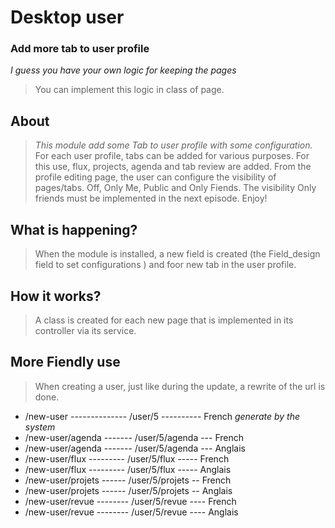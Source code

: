 # Desktop user
### Add more tab to user profile

*I guess you have your own logic for keeping the pages*
> You can implement this logic in class of page.

## About
> *This module add some Tab to user profile with some configuration.*
> For each user profile, tabs can be added for various purposes.
> For this use, flux, projects, agenda and tab review are added.
> From the profile editing page, the user can configure the visibility of pages/tabs. Off, Only Me, Public and Only Fiends.
> The visibility Only friends must be implemented in the next episode.
> Enjoy!

## What is happening?
> When the module is installed, a new field is created (the Field_design field to set configurations ) and foor new tab in the user profile.

## How it works?
> A class is created for each new page that is implemented in its controller via its service.

## More Fiendly use
> When creating a user, just like during the update, a rewrite of the url is done.
 - /new-user -------------- /user/5 ---------- French *generate by the system*
 - /new-user/agenda ------- /user/5/agenda --- French
 - /new-user/agenda ------- /user/5/agenda --- Anglais
 - /new-user/flux --------- /user/5/flux ----- French
 - /new-user/flux --------- /user/5/flux ----- Anglais
 - /new-user/projets ------ /user/5/projets -- French
 - /new-user/projets ------ /user/5/projets -- Anglais
 - /new-user/revue -------- /user/5/revue ---- French
 - /new-user/revue -------- /user/5/revue ---- Anglais